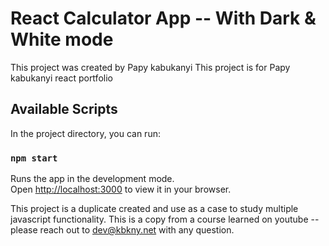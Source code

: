 # React Calculator App -- With Dark & White mode

This project was created by Papy kabukanyi
This project is for Papy kabukanyi react portfolio

## Available Scripts

In the project directory, you can run:

### `npm start`

Runs the app in the development mode.\
Open [http://localhost:3000](http://localhost:3000) to view it in your browser.

This project is a duplicate created and use as a case to study multiple javascript functionality.
This is a copy from a course learned on youtube -- please reach out to dev@kbkny.net with any question.
